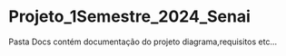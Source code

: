 # Projeto_1Semestre_2024_Senai

Pasta Docs contém documentação do projeto diagrama,requisitos etc...